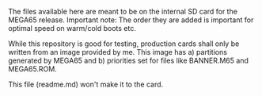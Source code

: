 The files available here are meant to be on the internal SD card for the MEGA65 release.
Important note: The order they are added is important for optimal speed on warm/cold boots etc.

While this repository is good for testing, production cards shall only be written from an image provided by me.
This image has a) partitions generated by MEGA65 and b) priorities set for files like BANNER.M65 and MEGA65.ROM.

This file (readme.md) won't make it to the card.
